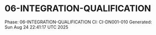 # 06-INTEGRATION-QUALIFICATION
Phase: 06-INTEGRATION-QUALIFICATION
CI: CI-DN001-010
Generated: Sun Aug 24 22:41:17 UTC 2025
